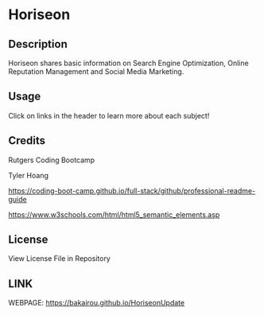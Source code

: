 # Horiseon

## Description

Horiseon shares basic information on Search Engine Optimization, Online Reputation Management and Social Media Marketing.

## Usage

Click on links in the header to learn more about each subject!

## Credits

Rutgers Coding Bootcamp

Tyler Hoang

https://coding-boot-camp.github.io/full-stack/github/professional-readme-guide

https://www.w3schools.com/html/html5_semantic_elements.asp

## License
View License File in Repository

## LINK 
WEBPAGE: https://bakairou.github.io/HoriseonUpdate
